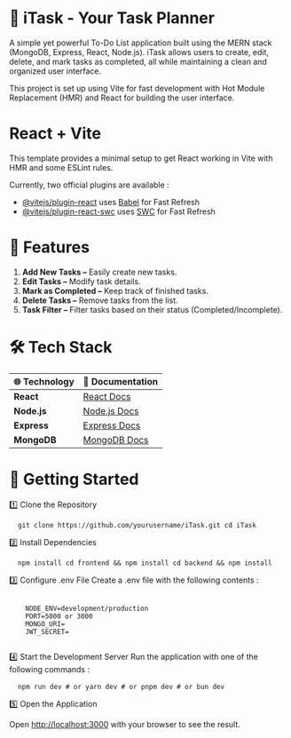 # 📝 iTask - Your Task Planner
A simple yet powerful To-Do List application built using the MERN stack (MongoDB, Express, React, Node.js). iTask allows users to create, edit, delete, and mark tasks as completed, all while maintaining a clean and organized user interface.

This project is set up using Vite for fast development with Hot Module Replacement (HMR) and React for building the user interface.

# React + Vite

This template provides a minimal setup to get React working in Vite with HMR and some ESLint rules.

Currently, two official plugins are available :

- [@vitejs/plugin-react](https://github.com/vitejs/vite-plugin-react/blob/main/packages/plugin-react/README.md) uses [Babel](https://babeljs.io/) for Fast Refresh
- [@vitejs/plugin-react-swc](https://github.com/vitejs/vite-plugin-react-swc) uses [SWC](https://swc.rs/) for Fast Refresh

# 🌟 Features

1. **Add New Tasks –** Easily create new tasks.
2. **Edit Tasks –** Modify task details.
3. **Mark as Completed –** Keep track of finished tasks.
4. **Delete Tasks –** Remove tasks from the list.
5. **Task Filter –** Filter tasks based on their status (Completed/Incomplete).

# 🛠️ Tech Stack

| 🌐 Technology     | 📖 Documentation                                   |
|-------------------|----------------------------------------------------|
| **React**         | [React Docs](https://react.dev/)                   |
| **Node.js**       | [Node.js Docs](https://nodejs.org/)                |
| **Express**       | [Express Docs](https://expressjs.com/)             |
| **MongoDB**       | [MongoDB Docs](https://www.mongodb.com/docs/)      |


# 🚀 Getting Started

1️⃣ Clone the Repository
<pre> <code> git clone https://github.com/yourusername/iTask.git cd iTask </code> </pre>

2️⃣ Install Dependencies
<pre> <code> npm install cd frontend && npm install cd backend && npm install </code> </pre>

3️⃣ Configure .env File
Create a .env file with the following contents :
<pre>
  <code>
    NODE_ENV=development/production  
    PORT=5000 or 3000
    MONGO_URI=<Your MongoDB URI>  
    JWT_SECRET=<Your JWT Secret>
  </code>
</pre>
  
4️⃣ Start the Development Server
Run the application with one of the following commands :

<pre> <code> npm run dev # or yarn dev # or pnpm dev # or bun dev </code> </pre>

5️⃣ Open the Application

Open [http://localhost:3000](http://localhost:3000) with your browser to see the result.
